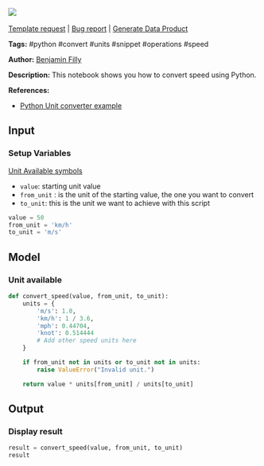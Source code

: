 <a href="https://app.naas.ai/user-redirect/naas/downloader?url=https://raw.githubusercontent.com/jupyter-naas/awesome-notebooks/master/Python/Python_Convert_speed.ipynb" target="_parent"><img src="https://naasai-public.s3.eu-west-3.amazonaws.com/Open_in_Naas_Lab.svg"/></a><br><br><a href="https://github.com/jupyter-naas/awesome-notebooks/issues/new?assignees=&labels=&template=template-request.md&title=Tool+-+Action+of+the+notebook+">Template request</a> | <a href="https://github.com/jupyter-naas/awesome-notebooks/issues/new?assignees=&labels=bug&template=bug_report.md&title=Python+-+Convert+speed:+Error+short+description">Bug report</a> | <a href="https://app.naas.ai/user-redirect/naas/downloader?url=https://raw.githubusercontent.com/jupyter-naas/awesome-notebooks/master/Naas/Naas_Start_data_product.ipynb" target="_parent">Generate Data Product</a>

**Tags:** #python #convert #units #snippet #operations #speed

**Author:** [Benjamin Filly](https://www.linkedin.com/in/benjamin-filly-05427727a/)

**Description:** This notebook shows you how to convert speed using Python.

**References:**
- [Python Unit converter example](https://stackoverflow.com/questions/32091117/simple-unit-converter-in-python)

## Input

### Setup Variables
[Unit Available symbols](https://github.com/Benjifilly/My_notebooks/wiki/Unit-symbols#speed--category-speed)
- `value`: starting unit value
- `from_unit` : is the unit of the starting value, the one you want to convert
- `to_unit`: this is the unit we want to achieve with this script


```python
value = 50
from_unit = 'km/h'
to_unit = 'm/s'
```

## Model

### Unit available


```python
def convert_speed(value, from_unit, to_unit):
    units = {
        'm/s': 1.0,
        'km/h': 1 / 3.6,
        'mph': 0.44704,
        'knot': 0.514444
        # Add other speed units here
    }

    if from_unit not in units or to_unit not in units:
        raise ValueError("Invalid unit.")

    return value * units[from_unit] / units[to_unit]
```

## Output

### Display result


```python
result = convert_speed(value, from_unit, to_unit)
result
```

 
